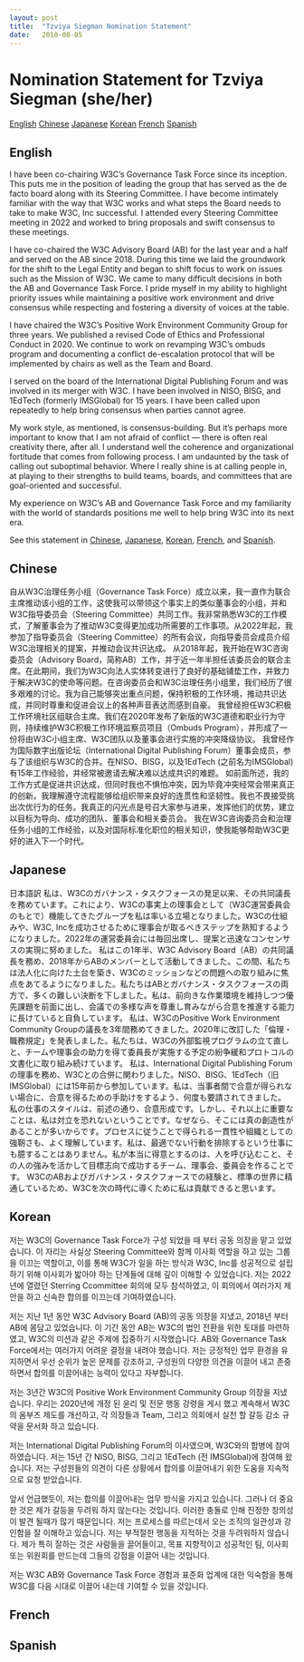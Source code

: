 ```yaml
---
layout: post
title:  "Tzviya Siegman Nomination Statement"
date:   2018-08-05
---
```


# Nomination Statement for Tzviya Siegman (she/her)
[English](#English)
[Chinese](#Chinese)
[Japanese](#Japanese)
[Korean](#Korean)
[French](#French)
[Spanish](#Spanish)

## English

I have been co-chairing W3C’s Governance Task Force since its inception. This puts me in the position of leading the group that has served as the de facto board along with its Steering Committee. I have become intimately familiar with the way that W3C works and what steps the Board needs to take to make W3C, Inc successful. I attended every Steering Committee meeting in 2022 and worked to bring proposals and swift consensus to these meetings. 

I have co-chaired the W3C Advisory Board (AB) for the last year and a half and served on the AB since 2018. During this time we laid the groundwork for the shift to the Legal Entity and began to shift focus to work on issues such as the Mission of W3C. We came to many difficult decisions in both the AB and Governance Task Force. I pride myself in my ability to highlight priority issues while maintaining a positive work environment and drive consensus while respecting and fostering a diversity of voices at the table.

I have chaired the W3C’s Positive Work Environment Community Group for three years. We published a revised Code of Ethics and Professional Conduct in 2020. We continue to work on revamping W3C’s ombuds program and documenting a conflict de-escalation protocol that will be implemented by chairs as well as the Team and Board.

I served on the board of the International Digital Publishing Forum and was involved in its merger with W3C. I have been involved in NISO, BISG, and 1EdTech (formerly IMSGlobal) for 15 years. I have been called upon repeatedly to help bring consensus when parties cannot agree. 

My work style, as mentioned, is consensus-building. But it’s perhaps more important to know that I am not afraid of conflict — there is often real creativity there, after all. I understand well the coherence and organizational fortitude that comes from following process. I am undaunted by the task of calling out suboptimal behavior. Where I really shine is at calling people in, at playing to their strengths to build teams, boards, and committees that are goal-oriented and successful.  

My experience on W3C’s AB and Governance Task Force and my familiarity with the world of standards positions me well to help bring W3C into its next era.

See this statement in [Chinese](#Chinese), [Japanese](#Japanese), [Korean](#Korean), [French](#French), and [Spanish](#Spanish). 

## Chinese 
自从W3C治理任务小组（Governance Task Force）成立以来，我一直作为联合主席推动该小组的工作，这使我可以带领这个事实上的类似董事会的小组，并和W3C指导委员会（Steering Committee）共同工作。我非常熟悉W3C的工作模式，了解董事会为了推动W3C变得更加成功所需要的工作事项。从2022年起，我参加了指导委员会（Steering Committee）的所有会议，向指导委员会成员介绍W3C治理相关的提案，并推动会议共识达成。
从2018年起，我开始在W3C咨询委员会（Advisory Board，简称AB）工作，并于近一年半担任该委员会的联合主席。在此期间，我们为W3C向法人实体转变进行了良好的基础铺垫工作，并致力于解决W3C的使命等问题。在咨询委员会和W3C治理任务小组里，我们经历了很多艰难的讨论。我为自己能够突出重点问题，保持积极的工作环境，推动共识达成，并同时尊重和促进会议上的各种声音表达而感到自豪。
我曾经担任W3C积极工作环境社区组联合主席。我们在2020年发布了新版的W3C道德和职业行为守则，持续维护W3C积极工作环境监察员项目（Ombuds Program），并形成了一份将由W3C小组主席、W3C团队以及董事会进行实施的冲突降级协议。
我曾经作为国际数字出版论坛（International Digital Publishing Forum）董事会成员，参与了该组织与W3C的合并。在NISO、BISG，以及1EdTech (之前名为IMSGlobal)有15年工作经验，并经常被邀请去解决难以达成共识的难题。
如前面所述，我的工作方式是促进共识达成，但同时我也不惧怕冲突，因为毕竟冲突经常会带来真正的创新。我理解遵守流程能够给组织带来良好的连贯性和坚韧性。我也不畏接受挑出次优行为的任务。我真正的闪光点是号召大家参与进来，发挥他们的优势，建立以目标为导向、成功的团队、董事会和相关委员会。
我在W3C咨询委员会和治理任务小组的工作经验，以及对国际标准化职位的相关知识，使我能够帮助W3C更好的进入下一个时代。

## Japanese

日本語訳
私は、W3Cのガバナンス・タスクフォースの発足以来、その共同議長を務めています。これにより、W3Cの事実上の理事会として（W3C運営委員会のもとで）機能してきたグループを私は率いる立場となりました。W3Cの仕組みや、W3C, Incを成功させるために理事会が取るべきステップを熟知するようになりました。2022年の運営委員会には毎回出席し、提案と迅速なコンセンサスの実現に努めました。
私はこの1年半、W3C Advisory Board（AB）の共同議長を務め、2018年からABのメンバーとして活動してきました。この間、私たちは法人化に向けた土台を築き、W3Cのミッションなどの問題への取り組みに焦点をあてるようになりました。私たちはABとガバナンス・タスクフォースの両方で、多くの難しい決断を下しました。私は、前向きな作業環境を維持しつつ優先課題を前面に出し、会議での多様な声を尊重し育みながら合意を推進する能力に長けていると自負しています。
私は、W3CのPositive Work Environment Community Groupの議長を3年間務めてきました。2020年に改訂した「倫理・職務規定」を発表しました。私たちは、W3Cの外部監視プログラムの立て直しと、チームや理事会の助力を得て委員長が実施する予定の紛争緩和プロトコルの文書化に取り組み続けています。
私は、International Digital Publishing Forumの理事を務め、W3Cとの合併に関わりました。NISO、BISG、1EdTech（旧IMSGlobal）には15年前から参加しています。私は、当事者間で合意が得られない場合に、合意を得るための手助けをするよう、何度も要請されてきました。
私の仕事のスタイルは、前述の通り、合意形成です。しかし、それ以上に重要なことは、私は対立を恐れないということです。なぜなら、そこには真の創造性があることが多いからです。プロセスに従うことで得られる一貫性や組織としての強靭さも、よく理解しています。私は、最適でない行動を排除するという仕事にも臆することはありません。私が本当に得意とするのは、人を呼び込むこと、その人の強みを活かして目標志向で成功するチーム、理事会、委員会を作ることです。 
W3CのABおよびガバナンス・タスクフォースでの経験と、標準の世界に精通しているため、W3Cを次の時代に導くために私は貢献できると思います。

## Korean 

저는 W3C의 Governance Task Force가 구성 되었을 때 부터 공동 의장을 맡고 있었습니다. 이 자리는 사실상 Steering Committee와 함께 이사회 역할을 하고 있는 그룹을 이끄는 역할이고, 이를 통해 W3C가 일을 하는 방식과 W3C, Inc를 성공적으로 설립하기 위해 이사회가 밟아야 하는 단계들에 대해 깊이 이해할 수 있었습니다. 저는 2022년에 열렸던 Sterring Ccommittee 회의에 모두 참석하였고, 이 회의에서 여러가지 제안을 하고 신속한 합의를 이끄는데 기여하였습니다.

저는 지난 1년 동안 W3C Advisory Board (AB)의 공동 의장을 지냈고, 2018년 부터 AB에 몸담고 있었습니다. 이 기간 동안 AB는 W3C의 법인 전환을 위한 토대를 마련하였고, W3C의 미션과 같은 주제에 집중하기 시작했습니다. AB와 Governance Task Force에서는 여러가지 어려운 결정을 내려야 했습니다. 저는 긍정적인 업무 환경을 유지하면서 우선 순위가 높은 문제를 강조하고, 구성원의 다양한 의견을 이끌어 내고 존중하면서 합의를 이끌어내는 능력이 있다고 자부합니다.

저는 3년간 W3C의 Positive Work Environment Community Group 의장을 지냈습니다. 우리는 2020년에 개정 된 윤리 및 전문 행동 강령을 게시 했고 계속해서 W3C의 옴부즈 제도를 개선하고, 각 의장들과 Team, 그리고 의회에서 실천 할 갈등 감소 규약을 문서화 하고 있습니다.

저는 International Digital Publishing Forum의 이사였으며, W3C와의 합병에 참여하였습니다. 저는 15년 간 NISO, BISG, 그리고 1EdTech (전 IMSGlobal)에 참여해 왔습니다. 저는 구성원들의 의견이 다른 상황에서 합의를 이끌어내기 위한 도움을 지속적으로 요청 받았습니다.

앞서 언급했듯이, 저는 합의를 이끌어내는 업무 방식을 가지고 있습니다. 그러나 더 중요한 것은 제가 갈등을 두려워 하지 않는다는 것입니다. 이러한 충돌로 인해 진정한 창의성이 발견 될때가 많기 때문입니다. 저는 프로세스를 따르는데서 오는 조직의 일관성과 강인함을 잘 이해하고 있습니다. 저는 부적절한 행동을 지적하는 것을 두려워하지 않습니다. 제가 특히 잘하는 것은 사람들을 끌어들이고, 목표 지향적이고 성공적인 팀, 이사회 또는 위원회를 만드는데 그들의 강점을 이끌어 내는 것입니다.

저는 W3C AB와 Governance Task Force 경험과 표준화 업계에 대한 익숙함을 통해 W3C를 다음 시대로 이끌어 내는데 기여할 수 있을 것입니다.

## French

## Spanish
